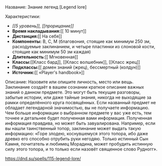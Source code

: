 Название: Знание легенд \[Legend lore] 

Характеристики:
- *[[5 уровень]], [[прорицание]]*
- **Время накладывания:**[[ 10 минут]]
- **Дистанция:**[[ На себя]]
- **Компоненты:** В, С, М (благовония, стоящие как минимум 250 зм, расходуемые заклинанием, и четыре пластинки из слоновой кости, стоящие как минимум 50 зм каждая)
- **Длительность:**[[ Мгновенная]]
- **Классы:**[[Класс  бард]], [[Класс волшебник]], [[Класс жрец]]
- **Подклассы:**[[ домен знаний (жрец), бессмертный (колдун)]]
- **Источник:**[[ «Player's handbook»]]

Описание:
Назовите или опишите личность, место или вещь. Заклинание создаёт в вашем сознании краткое описание важных знаний о данном предмете. Это могут быть текущие разговоры, забытые истории, или даже тайные знания, никогда не выходящие за рамки определённого круга посвящённых. Если названный предмет не обладает легендарной значимостью, вы не получаете информацию.
Чем больше информации о выбранном предмете у вас уже есть, тем точнее и детальнее будет полученная вами информация. Полученная информация правдива, но может быть завуалирована. Например, если вы нашли таинственный топор, заклинание может выдать такую информацию: «Горе злодею, коснувшемуся этого топора, ибо даже древко его способно отрубить руки негодяю. Только истинный Сын Камня, почитатель и любимец Морадина, может пробудить истинную силу этого топора, и то только если назовёт священное слово Рудногг».

https://dnd.su/spells/115-legend-lore/